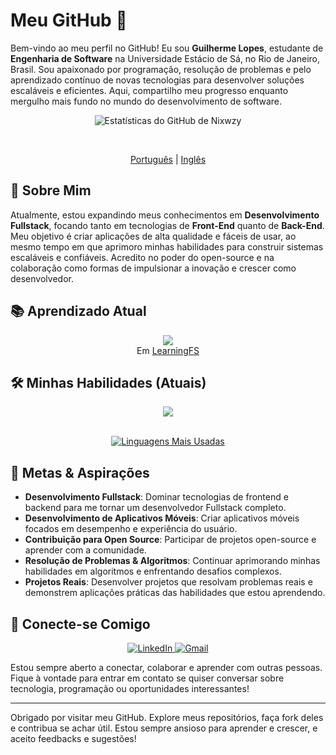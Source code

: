 # Meu GitHub 🔭

Bem-vindo ao meu perfil no GitHub! Eu sou **Guilherme Lopes**, estudante de **Engenharia de Software** na Universidade Estácio de Sá, no Rio de Janeiro, Brasil. Sou apaixonado por programação, resolução de problemas e pelo aprendizado contínuo de novas tecnologias para desenvolver soluções escaláveis e eficientes. Aqui, compartilho meu progresso enquanto mergulho mais fundo no mundo do desenvolvimento de software.
<div align="center">

![Estatísticas do GitHub de Nixwzy](https://github-readme-stats.vercel.app/api?username=Nixwzy&show_icons=true&theme=synthwave)

</div>
</br>
<p align="center">
    <a href="https://github.com/Nixwzy/Nixwzy/blob/main/README_PTBR.md"><span>Português</span></a> |
    <a href="https://github.com/Nixwzy/Nixwzy/blob/main/README.md"><span>Inglês</span></a>
</p>

## 🚀 Sobre Mim

Atualmente, estou expandindo meus conhecimentos em **Desenvolvimento Fullstack**, focando tanto em tecnologias de **Front-End** quanto de **Back-End**. Meu objetivo é criar aplicações de alta qualidade e fáceis de usar, ao mesmo tempo em que aprimoro minhas habilidades para construir sistemas escaláveis e confiáveis. Acredito no poder do open-source e na colaboração como formas de impulsionar a inovação e crescer como desenvolvedor.

## 📚 Aprendizado Atual

<div align="center">
    <img src="https://skillicons.dev/icons?i=html,css,tailwind" />
</br>
    Em <a href="https://github.com/Nixwzy/learningFS" target="_blank">LearningFS</a>
</div>

## 🛠️ Minhas Habilidades (Atuais)

<div align="center">
   <img src="https://skillicons.dev/icons?i=html,css,js,nodejs,python,mysql,php,postgresql,vscode,git&theme=light"/>
</div>

</br> 
<div align="center">

[![Linguagens Mais Usadas](https://github-readme-stats.vercel.app/api/top-langs/?username=Nixwzy&layout=donut)](https://github.com/Nixwzy/learningFS)

</div>

## 🎯 Metas & Aspirações

- **Desenvolvimento Fullstack**: Dominar tecnologias de frontend e backend para me tornar um desenvolvedor Fullstack completo.
- **Desenvolvimento de Aplicativos Móveis**: Criar aplicativos móveis focados em desempenho e experiência do usuário.
- **Contribuição para Open Source**: Participar de projetos open-source e aprender com a comunidade.
- **Resolução de Problemas & Algoritmos**: Continuar aprimorando minhas habilidades em algoritmos e enfrentando desafios complexos.
- **Projetos Reais**: Desenvolver projetos que resolvam problemas reais e demonstrem aplicações práticas das habilidades que estou aprendendo.

## 🔗 Conecte-se Comigo

<div align="center">
  <a href="https://www.linkedin.com/in/glopesgl/" target="_blank">
    <img src="https://img.shields.io/badge/LinkedIn-0077B5?style=for-the-badge&logo=linkedin&logoColor=white" alt="LinkedIn"/>
  </a>
   <a href="mailto:glopesglcontato@gmail.com" target="_blank">
    <img src="https://img.shields.io/badge/Gmail-D14836?style=for-the-badge&logo=gmail&logoColor=white" alt="Gmail"/>
  </a>
</div>

Estou sempre aberto a conectar, colaborar e aprender com outras pessoas. Fique à vontade para entrar em contato se quiser conversar sobre tecnologia, programação ou oportunidades interessantes!

---

Obrigado por visitar meu GitHub. Explore meus repositórios, faça fork deles e contribua se achar útil. Estou sempre ansioso para aprender e crescer, e aceito feedbacks e sugestões!
